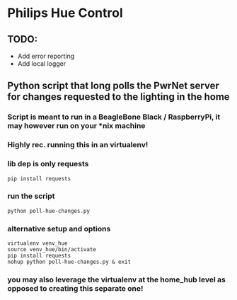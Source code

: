 # Philips Hue Control

TODO:
----
- Add error reporting
- Add local logger

## Python script that long polls the PwrNet server for changes requested to the lighting in the home
### Script is meant to run in a BeagleBone Black / RaspberryPi, it may however run on your *nix machine
### Highly rec. running this in an virtualenv!

### lib dep is only requests
```
pip install requests
```

### run the script
```
python poll-hue-changes.py
```

### alternative setup and options
```
virtualenv venv_hue
source venv_hue/bin/activate
pip install requests
nohup python poll-hue-changes.py & exit
```

### you may also leverage the virtualenv at the home_hub level as opposed to creating this separate one! 